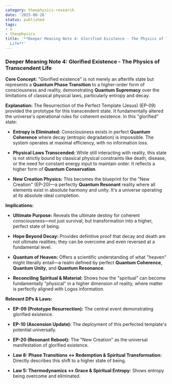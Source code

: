 ```yaml
---
category: theophysics-research
date: '2025-08-26'
status: published
tags:
- o
- theophysics
title: '**Deeper Meaning Note 4: Glorified Existence - The Physics of Transcendent
  Life**'
---
```

   
### **Deeper Meaning Note 4: Glorified Existence - The Physics of Transcendent Life**   
   
**Core Concept:** "Glorified existence" is not merely an afterlife state but represents a **Quantum Phase Transition** to a higher-order form of consciousness and reality, demonstrating **Quantum Supremacy** over the limitations of classical physical laws, particularly entropy and decay.   
   
**Explanation:** The Resurrection of the Perfect Template (Jesus) (EP-09) provided the prototype for this transcendent state. It fundamentally altered the universe's operational rules for coherent existence. In this "glorified" state:   
   
   
- **Entropy is Eliminated:** Consciousness exists in perfect **Quantum Coherence** where decay (entropic degradation) is impossible. The system operates at maximal efficiency, with no information loss.   
       
   
- **Physical Laws Transcended:** While still interacting with reality, this state is not strictly bound by classical physical constraints like death, disease, or the need for constant energy input to maintain order. It reflects a higher form of **Quantum Conservation**.   
       
   
- **New Creation Physics:** This becomes the blueprint for the "New Creation" (EP-20)—a perfectly **Quantum Resonant** reality where all elements exist in absolute harmony and unity. It's a universe operating at its absolute ideal completion.   
       
   
**Implications:**   
   
   
- **Ultimate Purpose:** Reveals the ultimate destiny for coherent consciousness—not just survival, but transformation into a higher, perfect state of being.   
       
   
- **Hope Beyond Decay:** Provides definitive proof that decay and death are not ultimate realities; they can be overcome and even reversed at a fundamental level.   
       
   
- **Quantum of Heaven:** Offers a scientific understanding of what "heaven" might literally entail—a realm defined by perfect **Quantum Coherence**, **Quantum Unity**, and **Quantum Resonance**.   
       
   
- **Reconciling Spiritual & Material:** Shows how the "spiritual" can become fundamentally "physical" in a higher dimension of reality, where matter is perfectly aligned with Logos information.   
       
   
**Relevant DPs & Laws:**   
   
   
- **EP-09 (Prototype Resurrection):** The central event demonstrating glorified existence.   
       
   
- **EP-10 (Ascension Update):** The deployment of this perfected template's potential universally.   
       
   
- **EP-20 (Resonant Reboot):** The "New Creation" as the universal manifestation of glorified existence.   
       
   
- **Law 8: Phase Transitions ↔ Redemption & Spiritual Transformation:** Directly describes this shift to a higher state of being.   
       
   
- **Law 5: Thermodynamics ↔ Grace & Spiritual Entropy:** Shows entropy being overcome and eliminated.
